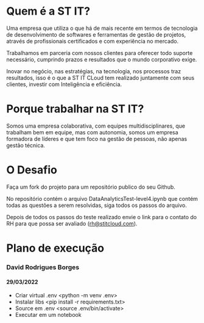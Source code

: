 # Quem é a ST IT?

Uma empresa que utiliza o que há de mais recente em termos de tecnologia de desenvolvimento de softwares e ferramentas de gestão de projetos, através de profissionais certificados e com experiência no mercado.

Trabalhamos em parceria com nossos clientes para oferecer todo suporte necessário, cumprindo prazos e resultados que o mundo corporativo exige.

Inovar no negócio, nas estratégias, na tecnologia, nos processos traz resultados, isso é o que a ST IT CLoud tem realizado juntamente com seus clientes, investir com Inteligência e eficiência.

# Porque trabalhar na ST IT?

Somos uma empresa colaborativa, com equipes multidisciplinares, que trabalham bem em equipe, mas com autonomia, somos um empresa formadora de líderes e que tem foco na gestão de pessoas, não apenas gestão técnica.


# O Desafio

Faça um fork do projeto para um repositório publico do seu Github.

No repositório contém o arquivo DataAnalyticsTest-level4.ipynb que contém todas as questões a serem resolvidas, siga todos os passos do arquivo.

Depois de todos os passos do teste realizado envie o link para o contato do RH para que possa ser avaliado (rh@stitcloud.com).

# Plano de execução
### David Rodrigues Borges
#### 29/03/2022

- Criar virtual .env <python -m venv .env>
- Instalar libs <pip install -r requirements.txt>
- Source em .env <source .env/bin/activate>
- Executar em um notebook



